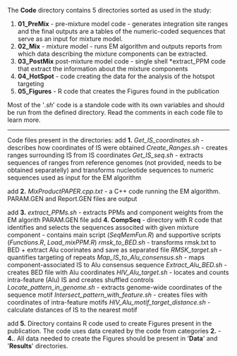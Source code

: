 The **Code** directory contains 5 directories sorted as used in the study:
 1. **01_PreMix** - pre-mixture model code - generates integration site ranges and the final outputs are a tables of the numeric-coded sequences that serve as an input for mixture model.
 2. **02_Mix** - mixture model - runs EM algorithm and outputs reports from which data describing the mixture components can be extracted.
 3. **03_PostMix** post-mixture model code - single shell *extract_PPM code that extract the information about the mixture components
 4. **04_HotSpot** - code creating the data for the analysis of the hotspot targeting
 5. **05_Figures** - R code that creates the Figures found in the publication

Most of the '*.sh*' code is a standole code with its own variables and should be run from the defined directory. Read the comments in each code file to learn more.

---

Code files present in the directories:
add **1.**
	*Get_IS_coordinates.sh* - describes how coordinates of IS were obtained
	*Create_Ranges.sh* - creates ranges surrounding IS from IS coordinates
	*Get_IS_seq.sh* - extracts sequences of ranges from reference genomes (not provided, needs to be obtained separatelly) and transforms nucleotide sequences to numeric sequences used as input for the EM algorithm
	
add **2.**
	*MixProductPAPER.cpp.txt* - a C++ code running the EM algorithm. PARAM.GEN and Report.GEN files are output

add **3.**
	*extract_PPMs.sh* - extracts PPMs and component weights from the EM algorith PARAM.GEN file
add **4.**
	**CompSeq** - directory with R code that identifies and selects the sequences associted with given mixture component
	            - contains main script (*SeqMemFun.R*) and supportive scripts (*Functions.R*, *Load_mixPPM.R*)
	*rmsk_to_BED.sh* - transforms rmsk.txt to BED + extract Alu coorinates and save as separated file
	*RMSK_target.sh* - quantifies targeting of repeats
	*Map_IS_to_Alu_consensus.sh* - maps component-associated IS to Alu consensus sequence
	*Extract_Alu_BED.sh* - creates BED file with Alu coordinates
	*HIV_Alu_target.sh* - locates and counts intra-feature (Alu) IS and creates shuffled controls
	*Locate_pattern_in_genome.sh* - extracts genome-wide coordinates of the sequence motif
	*Intersect_pattern_with_feature.sh* - creates files with coordinates of intra-feature motifs
	*HIV_Alu_motif_target_distance.sh* - calculate distances of IS to the nearest motif

add **5.**
	Directory contains R code used to create Figures present in the publication. The code uses data created by the code from categories **2.** - **4.**. All data needed to create the Figures should be present in '**Data**' and '**Results**' directories.
